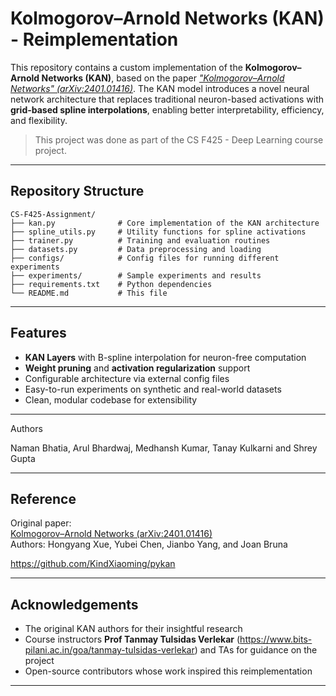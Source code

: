 # Kolmogorov–Arnold Networks (KAN) - Reimplementation

This repository contains a custom implementation of the **Kolmogorov–Arnold Networks (KAN)**, based on the paper _["Kolmogorov–Arnold Networks" (arXiv:2401.01416)](https://arxiv.org/abs/2401.01416)_. The KAN model introduces a novel neural network architecture that replaces traditional neuron-based activations with **grid-based spline interpolations**, enabling better interpretability, efficiency, and flexibility.

>  This project was done as part of the CS F425 - Deep Learning course project.

---

## Repository Structure

```
CS-F425-Assignment/
├── kan.py              # Core implementation of the KAN architecture
├── spline_utils.py     # Utility functions for spline activations
├── trainer.py          # Training and evaluation routines
├── datasets.py         # Data preprocessing and loading
├── configs/            # Config files for running different experiments
├── experiments/        # Sample experiments and results
├── requirements.txt    # Python dependencies
└── README.md           # This file
```

---

##  Features

- **KAN Layers** with B-spline interpolation for neuron-free computation
- **Weight pruning** and **activation regularization** support
- Configurable architecture via external config files
- Easy-to-run experiments on synthetic and real-world datasets
- Clean, modular codebase for extensibility

---

Authors

Naman Bhatia,
Arul Bhardwaj,
Medhansh Kumar,
Tanay Kulkarni and
Shrey Gupta

---


## Reference

Original paper:  
[Kolmogorov–Arnold Networks (arXiv:2401.01416)](https://arxiv.org/abs/2401.01416)  
Authors: Hongyang Xue, Yubei Chen, Jianbo Yang, and Joan Bruna

https://github.com/KindXiaoming/pykan



---

## Acknowledgements

- The original KAN authors for their insightful research
- Course instructors **Prof Tanmay Tulsidas Verlekar** (https://www.bits-pilani.ac.in/goa/tanmay-tulsidas-verlekar) and TAs for guidance on the project
- Open-source contributors whose work inspired this reimplementation

---


